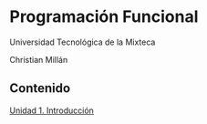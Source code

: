 # Programación Funcional

Universidad Tecnológica de la Mixteca

Christian Millán

## Contenido

[Unidad 1. Introducción]()
